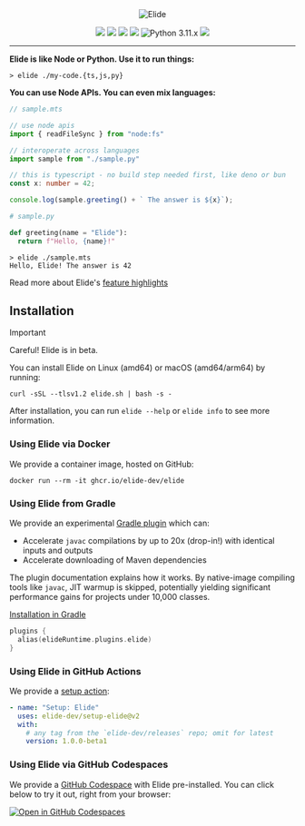 
<center>
<img src="https://static.elide.dev/assets/org-profile/creative/elide-banner-purple.png" alt="Elide" />
</center>

<p align="center">
  <a href="https://bestpractices.coreinfrastructure.org/projects/7690"><img src="https://bestpractices.coreinfrastructure.org/projects/7690/badge" /></a>
  <a href="https://elide.dev/discord"><img src="https://img.shields.io/discord/1119121740161884252?b1&logo=discord&logoColor=white&label=Discord" /></a>
  <a href="https://262.ecma-international.org/13.0/"><img src="https://img.shields.io/badge/-ECMA2024-blue.svg?logo=javascript&logoColor=white" /></a>
  <a href="https://typescriptlang.org"><img src="https://img.shields.io/badge/-TypeScript-blue.svg?logo=typescript&logoColor=white" /></a>
  <img alt="Python 3.11.x" src="https://img.shields.io/badge/Python%203.11.x-green?style=flat&logo=python&logoColor=white&color=blue">
  <a href="https://pkl-lang.org"><img src="https://img.shields.io/badge/-Apple%20Pkl-blue.svg?logo=apple&logoColor=white" /></a>
</p>

---

<b>Elide is like Node or Python. Use it to run things:</b>
```shell
> elide ./my-code.{ts,js,py}
```

<b>You can use Node APIs. You can even mix languages:</b>
```typescript
// sample.mts

// use node apis
import { readFileSync } from "node:fs"

// interoperate across languages 
import sample from "./sample.py"

// this is typescript - no build step needed first, like deno or bun
const x: number = 42;

console.log(sample.greeting() + ` The answer is ${x}`);
```
```python
# sample.py

def greeting(name = "Elide"):
  return f"Hello, {name}!"
```

```shell
> elide ./sample.mts
Hello, Elide! The answer is 42
```

Read more about Elide's [feature highlights](https://elide.dev)

## Installation

> [!IMPORTANT]
> Careful! Elide is in beta.

You can install Elide on Linux (amd64) or macOS (amd64/arm64) by running:

```shell
curl -sSL --tlsv1.2 elide.sh | bash -s -
```

After installation, you can run `elide --help` or `elide info` to see more information.

### Using Elide via Docker

We provide a container image, hosted on GitHub:

```
docker run --rm -it ghcr.io/elide-dev/elide
```

### Using Elide from Gradle

We provide an experimental [Gradle plugin](https://github.com/elide-dev/gradle) which can:

- Accelerate `javac` compilations by up to 20x (drop-in!) with identical inputs and outputs
- Accelerate downloading of Maven dependencies

The plugin documentation explains how it works. By native-image compiling tools like `javac`, JIT warmup is skipped, potentially yielding significant performance gains for projects under 10,000 classes.

[Installation in Gradle](https://github.com/elide-dev/gradle)
```kotlin
plugins {
  alias(elideRuntime.plugins.elide)
}
```

### Using Elide in GitHub Actions

We provide a [setup action](https://github.com/marketplace/actions/setup-elide):

```yaml
- name: "Setup: Elide"
  uses: elide-dev/setup-elide@v2
  with:
    # any tag from the `elide-dev/releases` repo; omit for latest
    version: 1.0.0-beta1
```

### Using Elide via GitHub Codespaces

We provide a [GitHub Codespace](https://github.com/features/codespaces) with Elide pre-installed. You can click below to try it out, right from your browser:

[![Open in GitHub Codespaces](https://github.com/codespaces/badge.svg)](https://codespaces.new/elide-dev/elide?devcontainer_path=.devcontainer%2Fdevcontainer.json)

[1]: https://kotlinlang.org/
[2]: https://graalvm.org/
[3]: https://micronaut.io/
[4]: https://reactjs.org/
[5]: https://developers.google.com/protocol-buffers
[6]: https://grpc.io/
[7]: https://developers.google.com/closure
[8]: https://bazel.build/
[9]: https://gradle.org/
[10]: https://developers.google.com/speed/pagespeed/module
[11]: https://github.com/sgammon/elide/tree/master
[12]: https://github.com/sgammon/elide
[13]: https://buf.build
[14]: https://esbuild.github.io/
